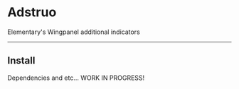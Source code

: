 # Adstruo
Elementary's Wingpanel additional indicators

---
## Install
Dependencies and etc... WORK IN PROGRESS!

